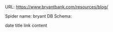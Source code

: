 URL: https://www.bryantbank.com/resources/blog/

Spider name: bryant
DB Schema:

date
title
link
content
